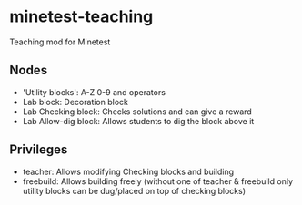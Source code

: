 minetest-teaching
=================

Teaching mod for Minetest

Nodes
-----

* 'Utility blocks': A-Z 0-9 and operators
* Lab block: Decoration block
* Lab Checking block: Checks solutions and can give a reward
* Lab Allow-dig block: Allows students to dig the block above it

Privileges
----------

* teacher: Allows modifying Checking blocks and building
* freebuild: Allows building freely (without one of teacher & freebuild only utility blocks can be dug/placed on top of checking blocks)


